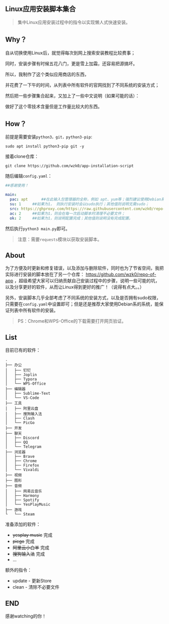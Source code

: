 ## Linux应用安装脚本集合

> 集中Linux应用安装过程中的指令以实现懒人式快速安装。

## Why？

自从切换使用Linux后，就觉得每次到网上搜索安装教程比较费事；

同时，安装步骤有时候五花八门，更是雪上加霜，还容易把源搞坏。

所以，我制作了这个类似应用商店的东西，

并花费了一下午的时间，从列表中所有软件的官网找到了不同系统的安装方式；

然后把一些步骤集合起来，又加上了一些中文说明（如果可能的话）：

做好了这个零技术含量但是工作量比较大的东西。

## How？

前提是需要安装`python3，git，python3-pip`:

```
sudo apt install python3-pip git -y
```

接着clone仓库：

```git
git clone https://github.com/wzk0/app-installation-script
```

随后编辑`config.yaml`：

```yaml
##感谢使用！

main:
  pac: apt      ##在此输入包管理器的全称，例如 apt、yum等；强烈建议使用Debian系的系统，因为软件相对而言比较全；
  su: 1     ##如果为1， 则执行安装时会以sudo执行；其他值则说明无需sudo；
  src: https://ghproxy.com/https://raw.githubusercontent.com/wzk0/repo-of-app/main/     ##这里填脚本源，可以填入自己fork的仓库地址；
  ac: 2     ##如果为1，则会在每一次启动脚本时清理不必要文件；
  ok: 2     ##如果为1，则说明配置完成；其他值则说明没有完成配置。
```

然后执行`python3 main.py`即可。

> 注意：需要`requests`模块以获取安装脚本。

## About

为了方便及时更新和修复错误，以及添加与删除软件，同时也为了节省空间，我把实际进行安装的脚本放在了另一个仓库： https://github.com/wzk0/repo-of-app ，超级希望大家可以归纳贡献自己安装过程中的步骤，说明一些可能的坑，以及分享更好的软件，从而让Linux得到更好的推广！（说得有点大。。）

另外，安装脚本几乎全部考虑了不同系统的安装方式，以及是否拥有sudo权限，只需要在`config.yaml`中设置即可；但是还是推荐大家使用Debian系的系统，能保证列表中所有软件的安装。

> PS：Chrome和WPS-Office的下载需要打开网页验证。

## List

目前已有的软件：

```
.
├── 办公
│   ├── 钉钉
│   ├── Joplin
│   ├── Typora
│   └── WPS-Office
├── 编辑器
│   ├── Sublime-Text
│   └── VS-Code
├── 工具
│   ├── 阿里云盘
│   ├── 搜狗输入法
│   ├── Clash
│   └── PicGo
├── 开发
├── 聊天
│   ├── Discord
│   ├── QQ
│   └── Telegram
├── 浏览器
│   ├── Brave
│   ├── Chrome
│   ├── Firefox
│   └── Vivaldi
├── 视频
├── 图形
├── 音频
│   ├── 网易云音乐
│   ├── Harmony
│   ├── Spotify
│   └── YesPlayMusic
├── 游戏
└   └── Steam
```

准备添加的软件：

* ~~yesplay music~~ 完成
* ~~picgo~~ 完成
* ~~阿里云小白羊~~ 完成
* ~~搜狗输入法~~ 完成
* ...

额外的指令：

* update - 更新Store
* clean - 清除不必要文件

## END

感谢watching的你！